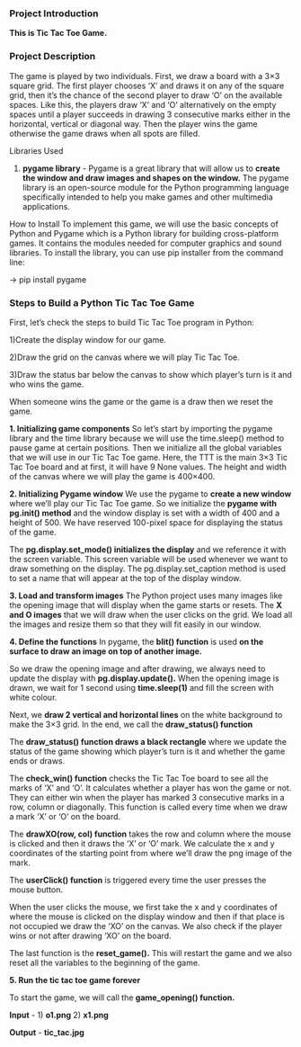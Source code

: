 ### Project Introduction
**This is Tic Tac Toe Game.**

### Project Description
The game is played by two individuals. First, we draw a board with a 3×3 square grid. The first player chooses ‘X’ and draws it on any of the square grid, then it’s the chance of the second player to draw ‘O’ on the available spaces. Like this, the players draw ‘X’ and ‘O’ alternatively on the empty spaces until a player succeeds in drawing 3 consecutive marks either in the horizontal, vertical or diagonal way. Then the player wins the game otherwise the game draws when all spots are filled.

Libraries Used

1) **pygame library** - Pygame is a great library that will allow us to **create the window and draw images and shapes on the window.** The pygame library is an open-source module for the Python programming language specifically intended to help you make games and other multimedia applications.

How to Install
To implement this game, we will use the basic concepts of Python and Pygame which is a Python library for building cross-platform games. It contains the modules needed for computer graphics and sound libraries. To install the library, you can use pip installer from the command line:

-> pip install pygame

### Steps to Build a Python Tic Tac Toe Game
First, let’s check the steps to build Tic Tac Toe program in Python:

1)Create the display window for our game.

2)Draw the grid on the canvas where we will play Tic Tac Toe.

3)Draw the status bar below the canvas to show which player’s turn is it and who wins the game.

When someone wins the game or the game is a draw then we reset the game.

**1. Initializing game components**
So let’s start by importing the pygame library and the time library because we will use the time.sleep() method to pause game at certain positions. Then we initialize all the global variables that we will use in our Tic Tac Toe game.
Here, the TTT is the main 3×3 Tic Tac Toe board and at first, it will have 9 None values. The height and width of the canvas where we will play the game is 400×400.

**2. Initializing Pygame window**
We use the pygame to **create a new window** where we’ll play our Tic Tac Toe game. So we initialize the **pygame with pg.init() method** and the window display is set with a width of 400 and a height of 500. We have reserved 100-pixel space for displaying the status of the game.

The **pg.display.set_mode() initializes the display** and we reference it with the screen variable. This screen variable will be used whenever we want to draw something on the display.
The pg.display.set_caption method is used to set a name that will appear at the top of the display window.

**3. Load and transform images**
The Python project uses many images like the opening image that will display when the game starts or resets. The **X and O images** that we will draw when the user clicks on the grid. We load all the images and resize them so that they will fit easily in our window.

**4. Define the functions**
 In pygame, the **blit() function** is used **on the surface to draw an image on top of another image.**

So we draw the opening image and after drawing, we always need to update the display with **pg.display.update().** When the opening image is drawn, we wait for 1 second using **time.sleep(1)** and fill the screen with white colour.

Next, we **draw 2 vertical and horizontal lines** on the white background to make the 3×3 grid. In the end, we call the **draw_status() function**

The **draw_status() function draws a black rectangle** where we update the status of the game showing which player’s turn is it and whether the game ends or draws.

The **check_win() function** checks the Tic Tac Toe board to see all the marks of ‘X’ and ‘O’. It calculates whether a player has won the game or not. They can either win when the player has marked 3 consecutive marks in a row, column or diagonally. This function is called every time when we draw a mark ‘X’ or ‘O’ on the board.

The **drawXO(row, col) function** takes the row and column where the mouse is clicked and then it draws the ‘X’ or ‘O’ mark. We calculate the x and y coordinates of the starting point from where we’ll draw the png image of the mark.

The **userClick() function** is triggered every time the user presses the mouse button.

When the user clicks the mouse, we first take the x and y coordinates of where the mouse is clicked on the display window and then if that place is not occupied we draw the ‘XO’ on the canvas. We also check if the player wins or not after drawing ‘XO’ on the board.

The last function is the **reset_game().** This will restart the game and we also reset all the variables to the beginning of the game.

**5. Run the tic tac toe game forever**

To start the game, we will call the **game_opening() function.**

**Input** - 1) **o1.png** 2) **x1.png**

**Output** - **tic_tac.jpg**